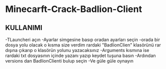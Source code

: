 # Minecarft-Crack-Badlion-Client




KULLANIMI
---------
-TLauncheri açın
-Ayarlar simgesine basıp oradan ayarları seçin
-orada bir dosya yolu olacak o kısma size verdim rardaki "BadlionClien" klasörünü rar dışına çıkarıp o klasörün yolunu yazacaksınız
-Arguments kısmına ise rardaki txt dosyasının içinde yazanı yazıp keydet tuşuna basın
-Ardından versions dan BadlionClienti bulup seçin 
-Ve güle güle oynayın


